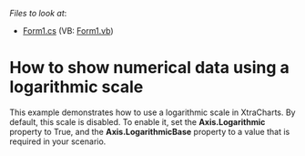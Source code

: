 <!-- default file list -->
*Files to look at*:

* [Form1.cs](./CS/Form1.cs) (VB: [Form1.vb](./VB/Form1.vb))
<!-- default file list end -->
# How to show numerical data using a logarithmic scale


<p>This example demonstrates how to use a logarithmic scale in XtraCharts. By default, this scale is disabled. To enable it, set the <strong>Axis.Logarithmic</strong> property to True, and the <strong>Axis.LogarithmicBase</strong> property to a value that is required in your scenario.</p>

<br/>


